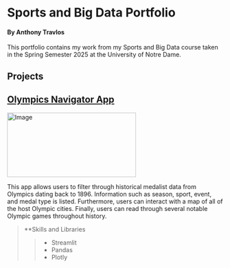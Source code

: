 # Sports and Big Data Portfolio
#### By Anthony Travlos

This portfolio contains my work from my Sports and Big Data course taken in the Spring Semester 2025 at the University of Notre Dame.

## Projects

## [Olympics Navigator App](https://github.com/atravlos/SportsData)
<img src="https://github.com/user-attachments/assets/73118607-79e0-45f1-8da0-a56e5479e455" alt="Image" width="300" height="150">

This app allows users to filter through historical medalist data from Olympics dating back to 1896. Information such as season, sport, event, and medal type is listed. Furthermore, users can interact with a map of all of the host Olympic cities. Finally, users can read through several notable Olympic games throughout history.

> **Skills and Libraries
>>- Streamlit
>>- Pandas
>>- Plotly

